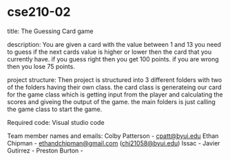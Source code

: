 # cse210-02

title:
The Guessing Card game

description:
You are given a card with the value between 1 and 13 you need to guess if the next cards value is higher or lower
then the card that you currently have. if you guess right then you get 100 points. if you are wrong then you lose
75 points.

project structure:
Then project is structured into 3 different folders with two of the folders having their own class. the card class is generateing our card for the game class which is getting input from the player and calculating the scores and giveing the output of the game. the main folders is just calling the game class to start the game.

Required code:
Visual studio code

Team member names and emails:
Colby Patterson - cpatt@byui.edu
Ethan Chipman - ethandchipman@gmail.com (chi21058@byui.edu)
Issac -
Javier Gutirrez - 
Preston Burton - 